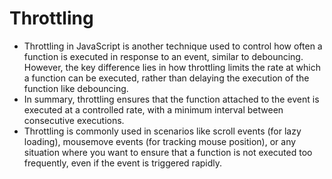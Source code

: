 # Throttling
- Throttling in JavaScript is another technique used to control how often a function is executed in response to an event, similar to debouncing. However, the key difference lies in how throttling limits the rate at which a function can be executed, rather than delaying the execution of the function like debouncing.
- In summary, throttling ensures that the function attached to the event is executed at a controlled rate, with a minimum interval between consecutive executions.
- Throttling is commonly used in scenarios like scroll events (for lazy loading), mousemove events (for tracking mouse position), or any situation where you want to ensure that a function is not executed too frequently, even if the event is triggered rapidly.

